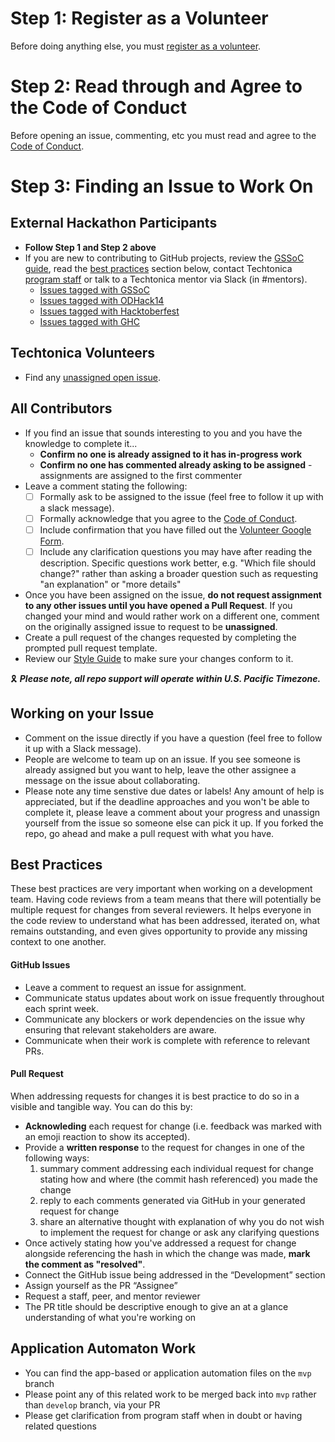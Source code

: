 # Step 1: Register as a Volunteer

Before doing anything else, you must [register as a volunteer](https://docs.google.com/forms/d/e/1FAIpQLSeW0mo-Dpsig70374UEPvzexpas-31Ost_HsFwm0kjNOxtbtg/viewform?c=0&w=1).

# Step 2: Read through and Agree to the Code of Conduct

Before opening an issue, commenting, etc you must read and agree to the [Code of Conduct](https://docs.google.com/document/d/16LUxODmHN3N2r4GPA-YeNgXP0MIQCl6gW_twJralb5w/edit?tab=t.0).

# Step 3: Finding an Issue to Work On

## External Hackathon Participants

- **Follow Step 1 and Step 2 above**
- If you are new to contributing to GitHub projects, review the [GSSoC guide](https://github.com/GSSoC24/Contributor/tree/main/gssoc-guidelines), read the [best practices](#best-practices) section below, contact Techtonica [program staff](https://techtonica.org/team/) or talk to a Techtonica mentor via Slack (in #mentors).
  - [Issues tagged with GSSoC](https://github.com/Techtonica/techtonica.org/issues?q=is%3Aissue%20is%3Aopen%20label%3Agssoc%20no%3Aassignee)
  - [Issues tagged with ODHack14](https://github.com/Techtonica/techtonica.org/issues?q=is%3Aissue%20is%3Aopen%20label%3AODHack14%20no%3Aassignee)
  - [Issues tagged with Hacktoberfest](https://github.com/Techtonica/techtonica.org/issues?q=is%3Aissue%20is%3Aopen%20label%3AHacktoberfest%20no%3Aassignee)
  - [Issues tagged with GHC](https://github.com/Techtonica/techtonica.org/issues?q=is%3Aissue%20is%3Aopen%20label%3AGHC%20no%3Aassignee)

## Techtonica Volunteers

- Find any [unassigned open issue](https://github.com/Techtonica/techtonica.org/issues?q=is%3Aissue%20is%3Aopen%20no%3Aassignee).

## All Contributors

- If you find an issue that sounds interesting to you and you have the knowledge to complete it...
  - **Confirm no one is already assigned to it has in-progress work**
  - **Confirm no one has commented already asking to be assigned** - assignments are assigned to the first commenter
- Leave a comment stating the following:
  - [ ] Formally ask to be assigned to the issue (feel free to follow it up with a slack message).
  - [ ] Formally acknowledge that you agree to the [Code of Conduct](https://docs.google.com/document/d/16LUxODmHN3N2r4GPA-YeNgXP0MIQCl6gW_twJralb5w/edit?tab=t.0).
  - [ ] Include confirmation that you have filled out the [Volunteer Google Form](https://docs.google.com/forms/d/e/1FAIpQLSeW0mo-Dpsig70374UEPvzexpas-31Ost_HsFwm0kjNOxtbtg/viewform?c=0&w=1).
  - [ ] Include any clarification questions you may have after reading the description. Specific questions work better, e.g. "Which file should change?" rather than asking a broader question such as requesting "an explanation" or "more details"
- Once you have been assigned on the issue, **do not request assignment to any other issues until you have opened a Pull Request**. If you changed your mind and would rather work on a different one, comment on the originally assigned issue to request to be **unassigned**.
- Create a pull request of the changes requested by completing the prompted pull request template.
- Review our [Style Guide](https://github.com/Techtonica/techtonica.org/wiki#links-to-styling-guides) to make sure your changes conform to it.

🎗️ _**Please note, all repo support will operate within U.S. Pacific Timezone.**_

## Working on your Issue

- Comment on the issue directly if you have a question (feel free to follow it up with a Slack message).
- People are welcome to team up on an issue. If you see someone is already assigned but you want to help, leave the other assignee a message on the issue about collaborating.
- Please note any time senstive due dates or labels! Any amount of help is appreciated, but if the deadline approaches and you won't be able to complete it, please leave a comment about your progress and unassign yourself from the issue so someone else can pick it up. If you forked the repo, go ahead and make a pull request with what you have.

## Best Practices
These best practices are very important when working on a development team. Having code reviews from a team means that there will potentially be multiple request for changes from several reviewers. It helps everyone in the code review to understand what has been addressed, iterated on, what remains outstanding, and even gives opportunity to provide any missing context to one another.

#### GitHub Issues
- Leave a comment to request an issue for assignment.
- Communicate status updates about work on issue frequently throughout each sprint week.
- Communicate any blockers or work dependencies on the issue why ensuring that relevant stakeholders are aware.
- Communicate when their work is complete with reference to relevant PRs.

#### Pull Request
When addressing requests for changes it is best practice to do so in a visible and tangible way. You can do this by:
- **Acknowleding** each request for change (i.e. feedback was marked with an emoji reaction to show its accepted).
- Provide a **written response** to the request for changes in one of the following ways:
  1. summary comment addressing each individual request for change stating how and where (the commit hash referenced) you made the change
  2. reply to each comments generated via GitHub in your generated request for change
  3. share an alternative thought with explanation of why you do not wish to implement the request for change or ask any clarifying questions
- Once actively stating how you've addressed a request for change alongside referencing the hash in which the change was made, **mark the comment as "resolved"**.
- Connect the GitHub issue being addressed in the “Development” section
- Assign yourself as the PR “Assignee”
- Request a staff, peer, and mentor reviewer
- The PR title should be descriptive enough to give an at a glance understanding of what you're working on

## Application Automaton Work
- You can find the app-based or application automation files on the `mvp` branch
- Please point any of this related work to be merged back into `mvp` rather than `develop` branch, via your PR
- Please get clarification from program staff when in doubt or having related questions
